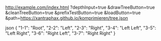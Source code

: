 http://example.com/index.html
?depthInput=true
&drawTreeButton=true
&cleanTreeButton=true
&prefixTestButton=true
&loadButton=true
&path=https://xantraphax.github.io/komprimieren/tree.json

json
{
  "1-1": "Root",
  "2-2": "Left",
  "2-3": "Right",
  "3-4": "Left Left",
  "3-5": "Left Right",
  "3-6": "Right Left",
  "3-7": "Right Right"
}
